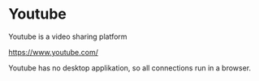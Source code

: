 # Youtube
Youtube is a video sharing platform

https://www.youtube.com/

Youtube has no desktop applikation, so all connections run in a browser. 

